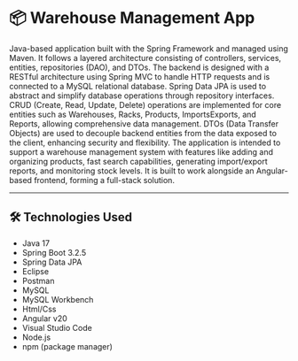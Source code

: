 # 📦 Warehouse Management App

Java-based application built with the Spring Framework and managed using Maven. It follows a layered architecture consisting of controllers, services, entities, repositories (DAO), and DTOs. The backend is designed with a RESTful architecture using Spring MVC to handle HTTP requests
and is connected to a MySQL relational database. Spring Data JPA is used to abstract and simplify database operations through repository interfaces. CRUD (Create, Read, Update, Delete) operations are implemented for core entities such as Warehouses, Racks, Products, ImportsExports, and Reports,
allowing comprehensive data management. DTOs (Data Transfer Objects) are used to decouple backend entities from the data exposed to the client, enhancing security and flexibility. The application is intended to support a warehouse management system with features like adding and organizing 
products, fast search capabilities, generating import/export reports, and monitoring stock levels. It is built to work alongside an Angular-based frontend, forming a full-stack solution.

---

## 🛠️ Technologies Used

- Java 17 
- Spring Boot 3.2.5  
- Spring Data JPA  
- Eclipse 
- Postman
- MySQL
- MySQL Workbench   
- Html/Css
- Angular v20
- Visual Studio Code
- Node.js  
- npm (package manager) 
